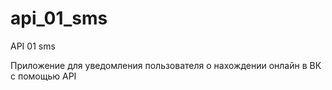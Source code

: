 # api_01_sms
API 01 sms

Приложение для уведомления пользователя о нахождении онлайн в ВК с помощью API
